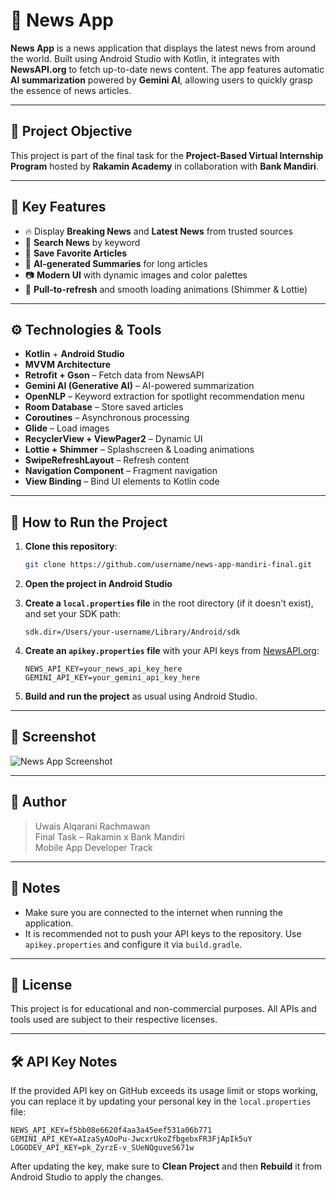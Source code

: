 
# 📰 News App

**News App** is a news application that displays the latest news from around the world. Built using Android Studio with Kotlin, it integrates with **NewsAPI.org** to fetch up-to-date news content. The app features automatic **AI summarization** powered by **Gemini AI**, allowing users to quickly grasp the essence of news articles.

---

## 🎯 Project Objective

This project is part of the final task for the **Project-Based Virtual Internship Program** hosted by **Rakamin Academy** in collaboration with **Bank Mandiri**.

---

## 🌟 Key Features

- 🔥 Display **Breaking News** and **Latest News** from trusted sources
- 🔎 **Search News** by keyword
- 📌 **Save Favorite Articles**
- 🧠 **AI-generated Summaries** for long articles
- 📷 **Modern UI** with dynamic images and color palettes
- 🔁 **Pull-to-refresh** and smooth loading animations (Shimmer & Lottie)

---

## ⚙️ Technologies & Tools

- **Kotlin** + **Android Studio**
- **MVVM Architecture**
- **Retrofit + Gson** – Fetch data from NewsAPI
- **Gemini AI (Generative AI)** – AI-powered summarization
- **OpenNLP** – Keyword extraction for spotlight recommendation menu
- **Room Database** – Store saved articles
- **Coroutines** – Asynchronous processing
- **Glide** – Load images
- **RecyclerView + ViewPager2** – Dynamic UI
- **Lottie + Shimmer** – Splashscreen & Loading animations
- **SwipeRefreshLayout** – Refresh content
- **Navigation Component** – Fragment navigation
- **View Binding** – Bind UI elements to Kotlin code

---

## 🚀 How to Run the Project

1. **Clone this repository**:
   ```bash
   git clone https://github.com/username/news-app-mandiri-final.git
   ```

2. **Open the project in Android Studio**

3. **Create a `local.properties` file** in the root directory (if it doesn't exist), and set your SDK path:
   ```properties
   sdk.dir=/Users/your-username/Library/Android/sdk
   ```

4. **Create an `apikey.properties` file** with your API keys from [NewsAPI.org](https://newsapi.org):

   ```properties
   NEWS_API_KEY=your_news_api_key_here
   GEMINI_API_KEY=your_gemini_api_key_here
   ```

5. **Build and run the project** as usual using Android Studio.

---

## 📸 Screenshot

![News App Screenshot](image.png)

---

## 👤 Author

> Uwais Alqarani Rachmawan  
> Final Task – Rakamin x Bank Mandiri  
> Mobile App Developer Track  

---

## 📌 Notes

- Make sure you are connected to the internet when running the application.
- It is recommended not to push your API keys to the repository. Use `apikey.properties` and configure it via `build.gradle`.

---

## 📄 License

This project is for educational and non-commercial purposes. All APIs and tools used are subject to their respective licenses.


---

## 🛠️ API Key Notes

If the provided API key on GitHub exceeds its usage limit or stops working, you can replace it by updating your personal key in the `local.properties` file:

```properties
NEWS_API_KEY=f5bb08e6620f4aa3a45eef531a06b771
GEMINI_API_KEY=AIzaSyAOoPu-JwcxrUkoZfbgebxFR3FjApIk5uY
LOGODEV_API_KEY=pk_ZyrzE-v_SUeNQguveS671w
```

After updating the key, make sure to **Clean Project** and then **Rebuild** it from Android Studio to apply the changes.
